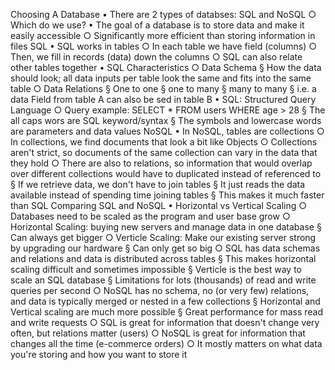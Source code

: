Choosing A Database
	• There are 2 types of databses: SQL and NoSQL
		○ Which do we use?
	• The goal of a database is to store data and make it easily accessible
		○ Significantly more efficient than storing information in files
SQL
	• SQL works in tables
		○ In each table we have field (columns)
		○ Then, we fill in records (data) down the columns
		○ SQL can also relate other tables together
	• SQL Characteristics
		○ Data Schema
			§ How the data should look; all data inputs per table look the same and fits into the same table
		○ Data Relations
			§ One to one
			§ one to many
			§ many to many
			§ i.e. a data Field from table A can also be sed in table B
	• SQL: Structured Query Language
		○ Query example: SELECT * FROM users WHERE age > 28
			§ The all caps wors are SQL keyword/syntax
			§ The symbols and lowercase words are parameters and data values
NoSQL
	• In NoSQL, tables are collections
		○ In collections, we find documents that look a bit like Objects
		○ Collections aren't strict, so documents of the same collection can vary in the data that they hold
		○ There are also to relations, so information that would overlap over different collections would have to duplicated instead of referenced to
			§ If we retrieve data, we don't have to join tables
			§ It just reads the data available instead of spending time joining tables
			§ This makes it much faster than SQL
Comparing SQL and NoSQL
	• Horizontal vs Vertical Scaling
		○ Databases need to be scaled as the program and user base grow
		○ Horizontal Scaling: buying new servers and manage data in one database 
			§ Can always get bigger
		○ Verticle Scaling: Make our existing server strong by upgrading our hardware 
			§ Can only get so big
		○ SQL has data schemas and relations and data is distributed across tables
			§ This makes horizontal scaling difficult and sometimes impossible
			§ Verticle is the best way to scale an SQL database
			§ Limitations for lots (thousands) of read and write queries per second
		○ NoSQL has no schema, no (or very few) relations, and data is typically merged or nested in a few collections
			§ Horizontal and Vertical scaling are much more possible
			§ Great performance for mass read and write requests
		○ SQL is great for information that doesn't change very often, but relations matter (users)
		○ NoSQL is great for information that changes all the time (e-commerce orders)
		○ It mostly matters on what data you're storing and how you want to store it
